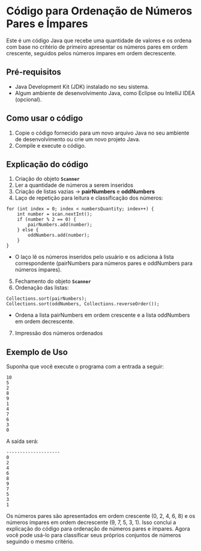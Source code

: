 # Código para Ordenação de Números Pares e Ímpares

Este é um código Java que recebe uma quantidade de valores e os ordena
com base no critério de primeiro apresentar os números pares em ordem crescente,
seguidos pelos números ímpares em ordem decrescente.

## Pré-requisitos 

- Java Development Kit (JDK) instalado no seu sistema.
- Algum ambiente de desenvolvimento Java, como Eclipse ou IntelliJ IDEA (opcional).

## Como usar o código

1. Copie o código fornecido para um novo arquivo Java no seu ambiente de desenvolvimento ou crie um novo projeto Java.
2. Compile e execute o código.

## Explicação do código
 
1.  Criação do objeto **`Scanner`**
2. Ler a quantidade de números a serem inseridos
3. Criação de listas vazias -> **pairNumbers** e **oddNumbers**
4. Laço de repetição para leitura e classificação dos números:
   
```
for (int index = 0; index < numbersQuantity; index++) {
    int number = scan.nextInt();
    if (number % 2 == 0) {
        pairNumbers.add(number);
    } else {
        oddNumbers.add(number);
    }
}
   ```
- O laço lê os números inseridos pelo usuário e os adiciona à lista correspondente (pairNumbers para números pares e oddNumbers para números ímpares).

5. Fechamento do objeto **`Scanner`**
6. Ordenação das listas:

```
Collections.sort(pairNumbers);
Collections.sort(oddNumbers, Collections.reverseOrder());
```
- Ordena a lista pairNumbers em ordem crescente e a lista oddNumbers em ordem decrescente.

7. Impressão dos números ordenados

## Exemplo de Uso
Suponha que você execute o programa com a entrada a seguir:


```
10
5
2
8
9
1
4
7
6
3
0
```

A saída será:
```
--------------------
0
2
4
6
8
9
7
5
3
1
```
Os números pares são apresentados em ordem crescente (0, 2, 4, 6, 8) e os números ímpares em ordem decrescente (9, 7, 5, 3, 1).
Isso conclui a explicação do código para ordenação de números pares e ímpares. Agora você pode usá-lo para classificar seus próprios conjuntos de números seguindo o mesmo critério.